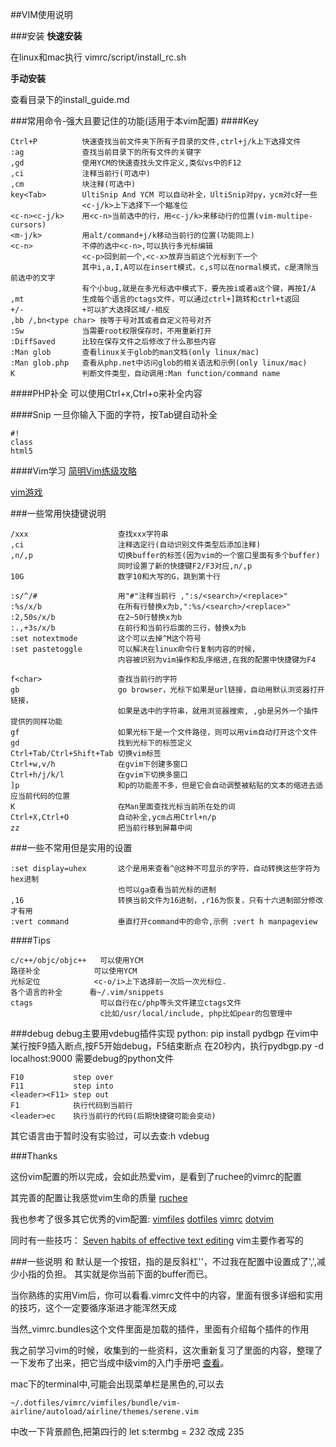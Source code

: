 ##VIM使用说明

###安装
**快速安装**

在linux和mac执行 vimrc/script/install_rc.sh

**手动安装**

查看目录下的install_guide.md


###常用命令-强大且要记住的功能(适用于本vim配置)
####Key
```
Ctrl+P          快速查找当前文件夹下所有子目录的文件,ctrl+j/k上下选择文件
:ag             查找当前目录下的所有文件的关键字
,gd             使用YCM的快速查找头文件定义,类似vs中的F12
,ci             注释当前行(可选中)
,cm             块注释(可选中)
key<Tab>        UltiSnip And YCM 可以自动补全，UltiSnip对py，ycm对c好一些
                <c-j/k>上下选择下一个瞄准位
<c-n><c-j/k>    用<c-n>当前选中的行，用<c-j/k>来移动行的位置(vim-multipe-cursors)
<m-j/k>         用alt/command+j/k移动当前行的位置(功能同上)
<c-n>           不停的选中<c-n>,可以执行多光标编辑
                <c-p>回到前一个,<c-x>放弃当前这个光标到下一个
                其中i,a,I,A可以在insert模式，c,s可以在normal模式，c是清除当前选中的文字
                有个小bug,就是在多光标选中模式下，要先按i或者a这个键，再按I/A
,mt             生成每个语言的ctags文件，可以通过ctrl+]跳转和ctrl+t返回
+/-             +可以扩大选择区域/-相反
,bb /,bn<type char> 按等于号对其或者自定义符号对齐
:Sw             当需要root权限保存时，不用重新打开
:DiffSaved      比较在保存文件之后修改了什么那些内容
:Man glob       查看linux关于glob的man文档(only linux/mac)
:Man glob.php   查看从php.net中访问glob的相关语法和示例(only linux/mac)
K               判断文件类型，自动调用:Man function/command name
```


####PHP补全
可以使用Ctrl+x,Ctrl+o来补全内容

####Snip
一旦你输入下面的字符，按Tab键自动补全
```
#!
class
html5
```


####Vim学习
[简明Vim练级攻略](http://coolshell.cn/articles/5426.html)

[vim游戏](http://vim-adventures.com/)



###一些常用快捷键说明
```
/xxx                    查找xxx字符串
,ci                     注释选定行(自动识别文件类型后添加注释)
,n/,p                   切换buffer的标签(因为vim的一个窗口里面有多个buffer)
                        同时设置了新的快捷键F2/F3对应,n/,p
10G                     数字10和大写的G，跳到第十行

:s/^/#                  用"#"注释当前行 ,":s/<search>/<replace>"
:%s/x/b                 在所有行替换x为b,":%s/<search>/<replace>"
:2,50s/x/b              在2~50行替换x为b
:.,+3s/x/b              在前行和当前行后面的三行，替换x为b
:set notextmode         这个可以去掉^M这个符号
:set pastetoggle        可以解决在linux命令行复制内容的时候，
                        内容被识别为vim操作和乱序缩进,在我的配置中快捷键为F4

f<char>                 查找当前行的字符
gb                      go browser，光标下如果是url链接，自动用默认浏览器打开链接，
                        如果是选中的字符串，就用浏览器搜索, ,gb是另外一个插件提供的同样功能
gf                      如果光标下是一个文件路径，则可以用vim自动打开这个文件
gd                      找到光标下的标签定义
Ctrl+Tab/Ctrl+Shift+Tab 切换vim标签
Ctrl+w,v/h              在gvim下创建多窗口
Ctrl+h/j/k/l            在gvim下切换多窗口
]p                      和p的功能差不多，但是它会自动调整被粘贴的文本的缩进去适应当前代码的位置
K                       在Man里面查找光标当前所在处的词
Ctrl+X,Ctrl+O           自动补全,ycm占用Ctrl+n/p
zz                      把当前行移到屏幕中间
```


###一些不常用但是实用的设置
```
:set display=uhex       这个是用来查看^@这种不可显示的字符，自动转换这些字符为hex进制
                        也可以ga查看当前光标的进制
,16                     转换当前文件为16进制，,r16为恢复，只有十六进制部分修改才有用
:vert command           垂直打开command中的命令,示例 :vert h manpageview
```

####Tips
```
c/c++/objc/objc++   可以使用YCM
路径补全            可以使用YCM
光标定位            <c-o/i>上下选择前一次后一次光标位.
各个语言的补全      看~/.vim/snippets
ctags               可以自行在c/php等头文件建立ctags文件
                    c比如/usr/local/include, php比如pear的包管理中
```

###debug
debug主要用vdebug插件实现
python:
pip install pydbgp
在vim中某行按F9插入断点,按F5开始debug，<leade>F5结束断点
在20秒内，执行pydbgp.py -d localhost:9000 需要debug的python文件
```
F10           step over
F11           step into
<leader><F11> step out
F1            执行代码到当前行
<leader>ec    执行当前行的代码(后期快捷键可能会变动)
```
其它语言由于暂时没有实验过，可以去查:h vdebug


###Thanks

这份vim配置的所以完成，会如此热爱vim，是看到了ruchee的vimrc的配置

其完善的配置让我感觉vim生命的质量
[ruchee](https://github.com/ruchee/vimrc)


我也参考了很多其它优秀的vim配置:
[vimfiles](https://github.com/coderhwz/vimfiles)
[dotfiles](https://github.com/luin/dotfiles)
[vimrc](https://github.com/rhyzx/vimrc)
[dotvim](https://github.com/lilydjwg/dotvim)

同时有一些技巧：
[Seven habits of effective text editing](http://www.moolenaar.net/habits.html) vim主要作者写的



###一些说明
<leader>和<buffer>
<leader>默认是一个按钮，指的是反斜杠'\'，不过我在配置中设置成了',',减少小指的负担。
<buffer>其实就是你当前下面的buffer而已。

当你熟练的实用Vim后，你可以看看.vimrc文件中的内容，里面有很多详细和实用的技巧，这个一定要循序渐进才能浑然天成

当然_vimrc.bundles这个文件里面是加载的插件，里面有介绍每个插件的作用

我之前学习vim的时候，收集到的一些资料，这次重新复习了里面的内容，整理了一下发布了出来，把它当成中级vim的入门手册吧
[查看](https://github.com/yantze/vimrc/blob/master/VIMdoc.md)。


mac下的terminal中,可能会出现菜单栏是黑色的,可以去
```
~/.dotfiles/vimrc/vimfiles/bundle/vim-airline/autoload/airline/themes/serene.vim
```
中改一下背景颜色,把第四行的 let s:termbg = 232 改成 235

